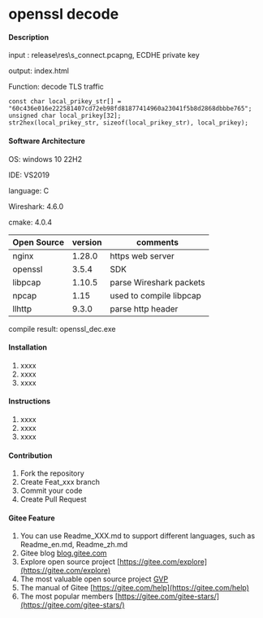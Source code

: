 # openssl decode

#### Description

input : release\res\s_connect.pcapng,  ECDHE private key

output:  index.html

Function: decode TLS traffic

```
const char local_prikey_str[] = "60c436e016e222581407cd72eb98fd81877414960a23041f5b8d2868dbbbe765";
unsigned char local_prikey[32];
str2hex(local_prikey_str, sizeof(local_prikey_str), local_prikey);
```




#### Software Architecture

OS: windows 10 22H2

IDE: VS2019

language:  C

Wireshark: 4.6.0

cmake: 4.0.4



| Open Source | version | comments                |
| ----------- | ------- | ----------------------- |
| nginx       | 1.28.0  | https web server        |
| openssl     | 3.5.4   | SDK                     |
| libpcap     | 1.10.5  | parse Wireshark packets |
| npcap       | 1.15    | used to compile libpcap |
| llhttp      | 9.3.0   | parse http header       |



compile result: openssl_dec.exe



#### Installation

1.  xxxx
2.  xxxx
3.  xxxx

#### Instructions

1.  xxxx
2.  xxxx
3.  xxxx

#### Contribution

1.  Fork the repository
2.  Create Feat_xxx branch
3.  Commit your code
4.  Create Pull Request


#### Gitee Feature

1.  You can use Readme\_XXX.md to support different languages, such as Readme\_en.md, Readme\_zh.md
2.  Gitee blog [blog.gitee.com](https://blog.gitee.com)
3.  Explore open source project [https://gitee.com/explore](https://gitee.com/explore)
4.  The most valuable open source project [GVP](https://gitee.com/gvp)
5.  The manual of Gitee [https://gitee.com/help](https://gitee.com/help)
6.  The most popular members  [https://gitee.com/gitee-stars/](https://gitee.com/gitee-stars/)
